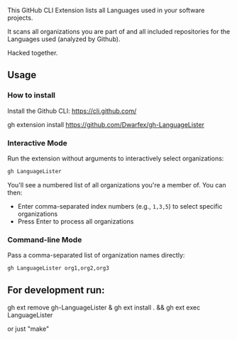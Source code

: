 This GitHub CLI Extension lists all Languages used in your software projects.

It scans all organizations you are part of and all included repositories for the Languages used (analyzed by Github).

Hacked together.

## Usage

### How to install 
Install the Github CLI: https://cli.github.com/

gh extension install https://github.com/Dwarfex/gh-LanguageLister

### Interactive Mode
Run the extension without arguments to interactively select organizations:
```bash
gh LanguageLister
```

You'll see a numbered list of all organizations you're a member of. You can then:
- Enter comma-separated index numbers (e.g., `1,3,5`) to select specific organizations
- Press Enter to process all organizations

### Command-line Mode
Pass a comma-separated list of organization names directly:
```bash
gh LanguageLister org1,org2,org3
```

## For development run: 

gh ext remove gh-LanguageLister & gh ext install . && gh ext exec LanguageLister

or just "make"

